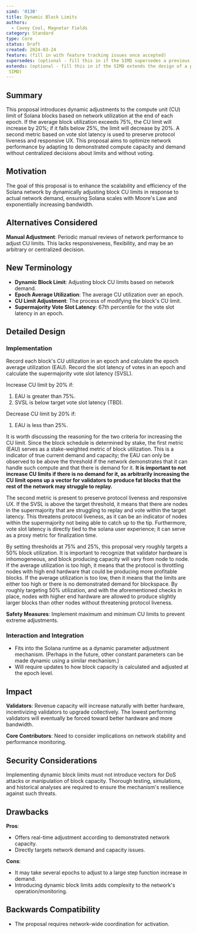```yaml
---
simd: '0130'
title: Dynamic Block Limits
authors:
  - Cavey Cool, Magnetar Fields
category: Standard
type: Core
status: Draft
created: 2024-03-24
feature: (fill in with feature tracking issues once accepted)
supersedes: (optional - fill this in if the SIMD supersedes a previous SIMD)
extends: (optional - fill this in if the SIMD extends the design of a previous
 SIMD)
---
```


## Summary

This proposal introduces dynamic adjustments to the compute unit (CU) limit of
Solana blocks based on network utilization at the end of each epoch. If the
average block utilization exceeds 75%, the CU limit will increase by 20%;
if it falls below 25%, the limit will decrease by 20%. A second metric based on
vote slot latency is used to preserve protocol liveness and responsive UX. This
proposal aims to optimize network performance by adapting to demonstrated
compute capacity and demand without centralized decisions about limits and
without voting.

## Motivation

The goal of this proposal is to enhance the scalability and efficiency of the
Solana network by dynamically adjusting block CU limits in response to actual
network demand, ensuring Solana scales with Moore's Law and exponentially
increasing bandwidth.

## Alternatives Considered

**Manual Adjustment**: Periodic manual reviews of network performance to adjust
CU limits. This lacks responsiveness, flexibility, and may be an arbitrary or
centralized decision.

## New Terminology

- **Dynamic Block Limit**: Adjusting block CU limits based on network demand.
- **Epoch Average Utilization**: The average CU utilization over an epoch.
- **CU Limit Adjustment**: The process of modifying the block's CU limit.
- **Supermajority Vote Slot Latency**: 67th percentile for the vote slot latency
in an epoch.

## Detailed Design

### Implementation

Record each block's CU utilization in an epoch and calculate the epoch average
utilization (EAU). Record the slot latency of votes in an epoch and calculate the
supermajority vote slot latency (SVSL).

Increase CU limit by 20% if:

1. EAU is greater than 75%.
2. SVSL is below target vote slot latency (TBD).

Decrease CU limit by 20% if:

1. EAU is less than 25%.

It is worth discussing the reasoning for the two criteria for increasing the CU
limit. Since the block schedule is determined by stake, the first metric (EAU)
serves as a stake-weighted metric of block utilization. This is a indicator of
true current demand and capacity; the EAU can only be observed to be above the
threshold if the network demonstrates that it can handle such compute and that there
is demand for it. **It is important to not increase CU limits if there is no demand
for it, as arbitrarily increasing the CU limit opens up a vector for validators
to produce fat blocks that the rest of the network may struggle to replay.**

The second metric is present to preserve protocol liveness and responsive UX. If
the SVSL is above the target threshold, it means that there are nodes in the
supermajority that are struggling to replay and vote within the target latency.
This threatens protocol liveness, as it can be an indicator of nodes within the
supermajority not being able to catch up to the tip. Furthermore, vote slot
latency is directly tied to the solana user experience; it can serve as a proxy
metric for finalization time.

By setting thresholds at 75% and 25%, this proposal very roughly targets a 50%
block utilization. It is important to recognize that validator hardware is
inhomogeneous, and block producing capacity will vary from node to node. If the
average utilization is too high, it means that the protocol is throttling nodes
with high end hardware that could be producing more profitable blocks. If the average
utilization is too low, then it means that the limits are either too high or there
is no demonstrated demand for blockspace. By roughly targeting 50% utilization,
and with the aforementioned checks in place, nodes with higher end hardware are
allowed to produce slightly larger blocks than other nodes without threatening
protocol liveness.

**Safety Measures**: Implement maximum and minimum CU limits to prevent extreme adjustments.

### Interaction and Integration

- Fits into the Solana runtime as a dynamic parameter adjustment mechanism.
(Perhaps in the future, other constant parameters can be made dynamic using a
similar mechanism.)
- Will require updates to how block capacity is calculated and adjusted at the
epoch level.

## Impact

**Validators**: Revenue capacity will increase naturally with better hardware,
incentivizing validators to upgrade collectively. The lowest performing validators
will eventually be forced toward better hardware and more bandwidth.

**Core Contributors**: Need to consider implications on network stability and
performance monitoring.

## Security Considerations

Implementing dynamic block limits must not introduce vectors for DoS attacks or
manipulation of block capacity. Thorough testing, simulations, and historical
analyses are required to ensure the mechanism's resilience against such threats.

## Drawbacks

**Pros**:

- Offers real-time adjustment according to demonstrated network capacity.
- Directly targets network demand and capacity issues.

**Cons**:

- It may take several epochs to adjust to a large step function increase in demand.
- Introducing dynamic block limits adds complexity to the network's operation/monitoring.

## Backwards Compatibility

- The proposal requires network-wide coordination for activation.
